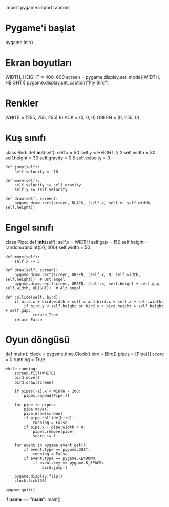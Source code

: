 import pygame
import random

# Pygame'i başlat
pygame.init()

# Ekran boyutları
WIDTH, HEIGHT = 400, 600
screen = pygame.display.set_mode((WIDTH, HEIGHT))
pygame.display.set_caption("Fly Bird")

# Renkler
WHITE = (255, 255, 255)
BLACK = (0, 0, 0)
GREEN = (0, 255, 0)

# Kuş sınıfı
class Bird:
    def __init__(self):
        self.x = 50
        self.y = HEIGHT // 2
        self.width = 30
        self.height = 30
        self.gravity = 0.5
        self.velocity = 0

    def jump(self):
        self.velocity = -10

    def move(self):
        self.velocity += self.gravity
        self.y += self.velocity

    def draw(self, screen):
        pygame.draw.rect(screen, BLACK, (self.x, self.y, self.width, self.height))

# Engel sınıfı
class Pipe:
    def __init__(self):
        self.x = WIDTH
        self.gap = 150
        self.height = random.randint(50, 400)
        self.width = 50

    def move(self):
        self.x -= 5

    def draw(self, screen):
        pygame.draw.rect(screen, GREEN, (self.x, 0, self.width, self.height))  # Üst engel
        pygame.draw.rect(screen, GREEN, (self.x, self.height + self.gap, self.width, HEIGHT))  # Alt engel

    def collide(self, bird):
        if bird.x + bird.width > self.x and bird.x < self.x + self.width:
            if bird.y < self.height or bird.y + bird.height > self.height + self.gap:
                return True
        return False

# Oyun döngüsü
def main():
    clock = pygame.time.Clock()
    bird = Bird()
    pipes = [Pipe()]
    score = 0
    running = True

    while running:
        screen.fill(WHITE)
        bird.move()
        bird.draw(screen)

        if pipes[-1].x < WIDTH - 200:
            pipes.append(Pipe())

        for pipe in pipes:
            pipe.move()
            pipe.draw(screen)
            if pipe.collide(bird):
                running = False
            if pipe.x + pipe.width < 0:
                pipes.remove(pipe)
                score += 1

        for event in pygame.event.get():
            if event.type == pygame.QUIT:
                running = False
            if event.type == pygame.KEYDOWN:
                if event.key == pygame.K_SPACE:
                    bird.jump()

        pygame.display.flip()
        clock.tick(30)

    pygame.quit()

if __name__ == "__main__":
    main()
